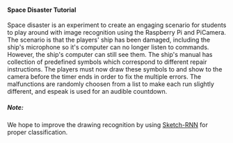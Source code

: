 #### Space Disaster Tutorial

Space disaster is an experiment to create an engaging scenario for students to play around with image recognition using the Raspberry Pi and PiCamera. The scenario is that the players' ship has been damaged, including the ship's microphone so it's computer can no longer listen to commands. However, the ship's computer can still see them. The ship's manual has collection of predefined symbols which correspond to different repair instructions. The players must now draw these symbols to and show to the camera before the timer ends in order to fix the multiple errors. The malfunctions are randomly choosen from a list to make each run slightly different, and espeak is used for an audible countdown.

##### Note: 
We hope to improve the drawing recognition by using [Sketch-RNN](https://github.com/payalbajaj/sketch_rnn_classification) for proper classification.
